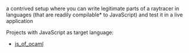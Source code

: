 a contrived setup where you can write legitimate parts of a raytracer in languages (that are readily compilable* to JavaScript) and test it in a live application

Projects with JavaScript as target language:
- [js_of_ocaml](https://github.com/ocsigen/js_of_ocaml)
